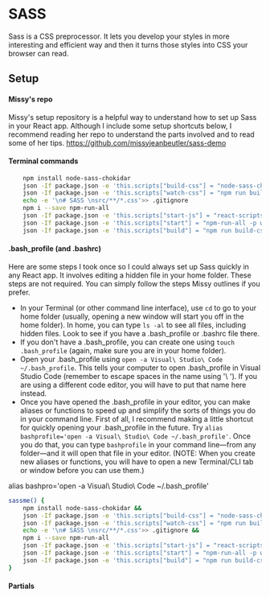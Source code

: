 # SASS
Sass is a CSS preprocessor. It lets you develop your styles in more interesting and efficient way and then it turns those styles into CSS your browser can read.

## Setup

#### Missy's repo
Missy's setup repository is a helpful way to understand how to set up Sass in your React app. Although I include some setup shortcuts below, I recommend reading her repo to understand the parts involved and to read some of her tips.
https://github.com/missyjeanbeutler/sass-demo

#### Terminal commands

``` bash
    npm install node-sass-chokidar
    json -If package.json -e 'this.scripts["build-css"] = "node-sass-chokidar src/ -o src/"'
    json -If package.json -e 'this.scripts["watch-css"] = "npm run build-css && node-sass-chokidar src/ -o src/ --watch --recursive"'
    echo -e '\n# SASS \nsrc/**/*.css'>> .gitignore
    npm i --save npm-run-all
    json -If package.json -e 'this.scripts["start-js"] = "react-scripts start"'
    json -If package.json -e 'this.scripts["start"] = "npm-run-all -p watch-css start-js"'
    json -If package.json -e 'this.scripts["build"] = "npm run build-css && react-scripts build"'
```


#### .bash_profile (and .bashrc)
Here are some steps I took once so I could always set up Sass quickly in any React app. It involves editing a hidden file in your home folder. These steps are not required. You can simply follow the steps Missy outlines if you prefer. 

- In your Terminal (or other command line interface), use ```cd``` to go to your home folder (usually, opening a new window will start you off in the home folder). In home, you can type ```ls -al``` to see all files, including hidden files. Look to see if you have a .bash_profile or .bashrc file there.
- If you don't have a .bash_profile, you can create one using ```touch .bash_profile``` (again, make sure you are in your home folder).
- Open your .bash_profile using ```open -a Visual\ Studio\ Code ~/.bash_profile```. This tells your computer to open .bash_profile in Visual Studio Code (remember to escape spaces in the name using '\ '). If you are using a different code editor, you will have to put that name here instead.
- Once you have opened the .bash_profile in your editor, you can make aliases or functions to speed up and simplify the sorts of things you do in your command line. First of all, I recommend making a little shortcut for quickly opening your .bash_profile in the future. Try ```alias bashprofile='open -a Visual\ Studio\ Code ~/.bash_profile'```. Once you do that, you can type ```bashprofile``` in your command line—from any folder—and it will open that file in your editor. (NOTE: When you create new aliases or functions, you will have to open a new Terminal/CLI tab or window before you can use them.)

alias bashpro='open -a Visual\ Studio\ Code ~/.bash_profile'

``` bash
sassme() {
    npm install node-sass-chokidar && 
    json -If package.json -e 'this.scripts["build-css"] = "node-sass-chokidar src/ -o src/"' &&
    json -If package.json -e 'this.scripts["watch-css"] = "npm run build-css && node-sass-chokidar src/ -o src/ --watch --recursive"' &&
    echo -e '\n# SASS \nsrc/**/*.css'>> .gitignore && 
    npm i --save npm-run-all
    json -If package.json -e 'this.scripts["start-js"] = "react-scripts start"' &&
    json -If package.json -e 'this.scripts["start"] = "npm-run-all -p watch-css start-js"' &&
    json -If package.json -e 'this.scripts["build"] = "npm run build-css && react-scripts build"'
}
```

#### Partials